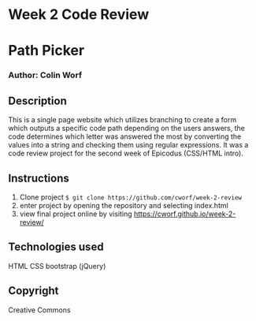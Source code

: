 # Week 2 Code Review

# Path Picker

### Author: Colin Worf

## Description

This is a single page website which utilizes branching to create a form which outputs a specific code path depending on the users answers, the code determines which letter was answered the most by converting the values into a string and checking them using regular expressions. It was a code review project for the second week of Epicodus (CSS/HTML intro).

## Instructions

1. Clone project ```$ git clone https://github.com/cworf/week-2-review ```
2. enter project by opening the repository and selecting index.html
3. view final project online by visiting https://cworf.github.io/week-2-review/

## Technologies used

HTML
CSS
bootstrap (jQuery)

## Copyright

Creative Commons
